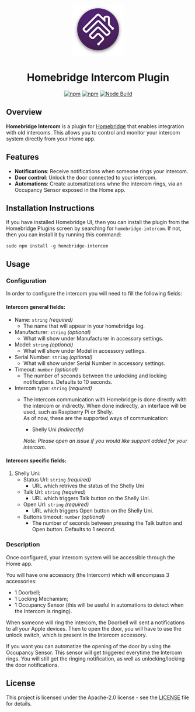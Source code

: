 <p align="center">
  <a href="https://homebridge.io"><img src="https://raw.githubusercontent.com/homebridge/branding/latest/logos/homebridge-color-round-stylized.png" height="140"></a>
</p>

<span align="center">

# Homebridge Intercom Plugin

[![npm](https://badgen.net/npm/v/homebridge-intercom/latest)](https://www.npmjs.com/package/homebridge-intercom)
[![npm](https://badgen.net/npm/dt/homebridge-intercom?label=downloads)](https://www.npmjs.com/package/homebridge-intercom)
<a href="https://github.com/denisgabriel5/homebridge-intercom/actions/workflows/build.yml"><img title="Node Build" src="https://github.com/denisgabriel5/homebridge-intercom/actions/workflows/build.yml/badge.svg"></a>

</span>

## Overview

**Homebridge Intercom** is a plugin for [Homebridge](https://github.com/homebridge/homebridge) that enables integration with old intercoms. This allows you to control and monitor your intercom system directly from your Home app.

## Features

* **Notifications**: Receive notifications when someone rings your intercom.
* **Door control**: Unlock the door connected to your intercom.
* **Automations**: Create automatizations whne the intercom rings, via an Occupancy Sensor exposed in the Home app.

## Installation Instructions

If you have installed Homebridge UI, then you can install the plugin from the Homebridge Plugins screen by searching for `homebridge-intercom`. If not, then you can install it by running this command:

```
sudo npm install -g homebridge-intercom
```

## Usage

### Configuration

In order to configure the intercom you will need to fill the following fields:

#### Intercom general fields:

- Name: `string` _(required)_
    - The name that will appear in your homebridge log.
- Manufacturer: `string` _(optional)_
    - What will show under Manufacturer in accessory settings.
- Model: `string` _(optional)_
    - What will show under Model in accessory settings.
- Serial Number: `string` _(optional)_
    - What will show under Serial Number in accessory settings.
- Timeout: `number` _(optional)_
    - The number of seconds between the unlocking and locking notifications. Defaults to 10 seconds.
- Intercom type: `string` _(required)_
    - The intercom communication with Homebridge is done directly with the intercom or indirectly. When done indirectly, an interface will be used, such as Raspberry Pi or Shelly.  
    As of now, these are the supported ways of communication:
        - Shelly Uni _(indirectly)_

        _Note: Please open an issue if you would like support added for your intercom._

#### Intercom specific fields:
1. Shelly Uni:
    - Status Url: `string` _(required)_
        - URL which retrives the status of the Shelly Uni
    - Talk Url: `string` _(required)_
        - URL which triggers Talk button on the Shelly Uni.
    - Open Url: `string` _(required)_
        - URL which triggers Open button on the Shelly Uni.
    - Buttons timeout: `number` _(optional)_
        - The number of seconds between _pressing_ the Talk button and Open button. Defaults to 1 second.

### Description

Once configured, your intercom system will be accessible through the Home app. 

You will have one accessory (the Intercom) which will encompass 3 accessories:
- 1 Doorbell;
- 1 Locking Mechanism;
- 1 Occupancy Sensor (this will be useful in automations to detect when the Intercom is ringing).

When someone will ring the intercom, the Doorbell will sent a notifications to all your Apple devices. Then to open the door, you will have to use the unlock switch, which is present in the Intercom accessory.

If you want you can automatize the opening of the door by using the Occupancy Sensor. This sensor will get triggered everytime the Intercom rings. You will still get the ringing notification, as well as unlocking/locking the door notifications.

## License

This project is licensed under the Apache-2.0 license - see the [LICENSE](LICENSE) file for details.
